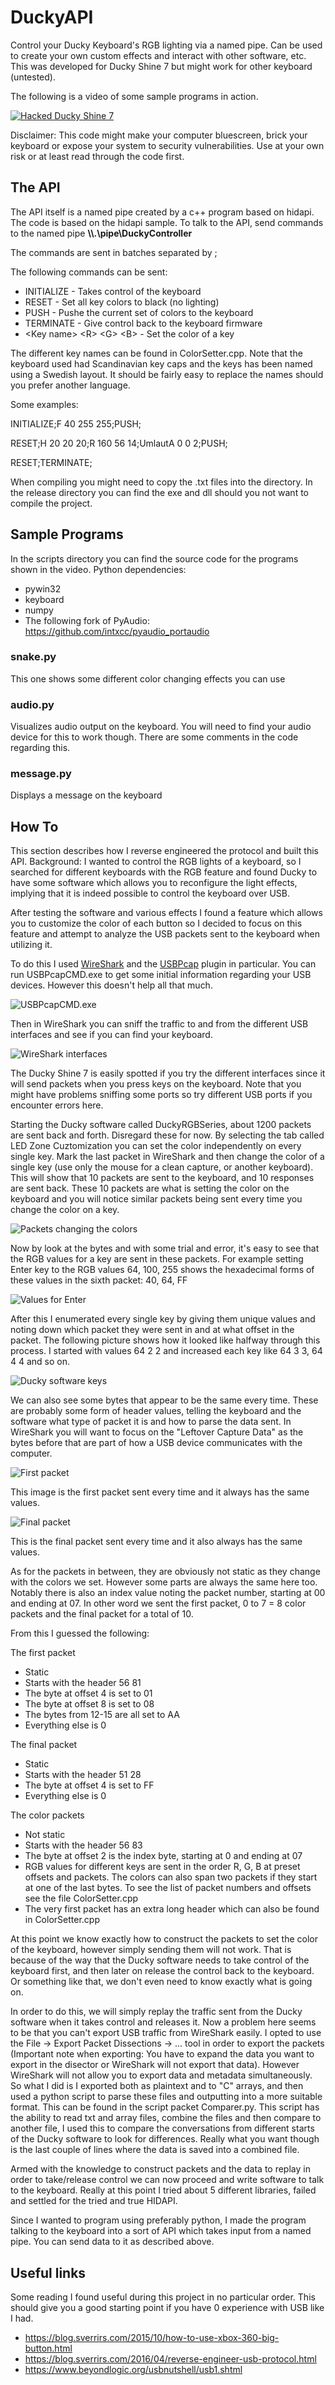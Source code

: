 # DuckyAPI
Control your Ducky Keyboard's RGB lighting via a named pipe. Can be used to create
your own custom effects and interact with other software, etc. This was developed
for Ducky Shine 7 but might work for other keyboard (untested).

The following is a video of some sample programs in action.

[![Hacked Ducky Shine 7](https://img.youtube.com/vi/qrfjqkIY_k0/0.jpg)](https://youtu.be/qrfjqkIY_k0)

Disclaimer: This code might make your computer bluescreen, brick your keyboard or
expose your system to security vulnerabilities. Use at your own risk or at least
read through the code first.

## The API
The API itself is a named pipe created by a c++ program based on hidapi. The code is
based on the hidapi sample. To talk to the API, send commands to the named pipe
**\\\\.\pipe\DuckyController**

The commands are sent in batches separated by ;

The following commands can be sent:
* INITIALIZE - Takes control of the keyboard
* RESET - Set all key colors to black (no lighting)
* PUSH - Pushe the current set of colors to the keyboard
* TERMINATE - Give control back to the keyboard firmware
* \<Key name\> \<R\> \<G\> \<B\> - Set the color of a key

The different key names can be found in ColorSetter.cpp.
Note that the keyboard used had Scandinavian key caps and the keys has been named
using a Swedish layout. It should be fairly easy to replace the names should you
prefer another language.

Some examples:

INITIALIZE;F 40 255 255;PUSH;  

RESET;H 20 20 20;R 160 56 14;UmlautA 0 0 2;PUSH;  

RESET;TERMINATE;

When compiling you might need to copy the .txt files into the directory. In the
release directory you can find the exe and dll should you not want to compile the
project.

## Sample Programs
In the scripts directory you can find the source code for the programs shown in
the video.
Python dependencies:
* pywin32
* keyboard
* numpy
* The following fork of PyAudio: https://github.com/intxcc/pyaudio_portaudio

### snake.py
This one shows some different color changing effects you can use

### audio.py
Visualizes audio output on the keyboard. You will need to find your audio device
for this to work though. There are some comments in the code regarding this.

### message.py
Displays a message on the keyboard

## How To

This section describes how I reverse engineered the protocol and built this API.
Background: I wanted to control the RGB lights of a keyboard, so I searched for
different keyboards with the RGB feature and found Ducky to have some software
which allows you to reconfigure the light effects, implying that it is indeed
possible to control the keyboard over USB.

After testing the software and various effects I found a feature which allows you
to customize the color of each button so I decided to focus on this feature and
attempt to analyze the USB packets sent to the keyboard when utilizing it.

To do this I used [WireShark](https://www.wireshark.org/) and the
[USBPcap](https://desowin.org/usbpcap/) plugin in particular. You can run
USBPcapCMD.exe to get some initial information regarding your USB devices. However
this doesn't help all that much.

![USBPcapCMD.exe](/HowTo/usbpcap.jpg?raw=true "USBPcapCMD.exe")

Then in WireShark you can sniff the traffic to and from the different USB interfaces
and see if you can find your keyboard.

![WireShark interfaces](/HowTo/wireshark1.jpg?raw=true "WireShark interfaces")

The Ducky Shine 7 is easily spotted if you try the different interfaces since it will
send packets when you press keys on the keyboard. Note that you might have problems
sniffing some ports so try different USB ports if you encounter errors here.

Starting the Ducky software called DuckyRGBSeries, about 1200 packets are sent back
and forth. Disregard these for now. By selecting the tab called LED Zone Cuztomization
you can set the color independently on every single key. Mark the last packet in
WireShark and then change the color of a single key (use only the mouse for a clean
capture, or another keyboard). This will show that 10 packets are sent to the keyboard,
and 10 responses are sent back. These 10 packets are what is setting the color on the
keyboard and you will notice similar packets being sent every time you change the
color on a key.

![Packets changing the colors](/HowTo/wireshark2.jpg?raw=true "Packets changing the colors")

Now by look at the bytes and with some trial and error, it's easy to see that the
RGB values for a key are sent in these packets. For example setting Enter key to
the RGB values 64, 100, 255 shows the hexadecimal forms of these values in the
sixth packet: 40, 64, FF

![Values for Enter](/HowTo/wireshark3.jpg?raw=true "Values for Enter")

After this I enumerated every single key by giving them unique values and noting down
which packet they were sent in and at what offset in the packet. The following picture
shows how it looked like halfway through this process. I started with values 64 2 2
and increased each key like 64 3 3, 64 4 4 and so on.

![Ducky software keys](/HowTo/duckySoftwareKeys.jpg?raw=true "Ducky software keys")

We can also see some bytes that appear to be the same every time. These are probably
some form of header values, telling the keyboard and the software what type of packet
it is and how to parse the data sent. In WireShark you will want to focus on the
"Leftover Capture Data" as the bytes before that are part of how a USB device
communicates with the computer.

![First packet](/HowTo/wireshark4.jpg?raw=true "First packet")

This image is the first packet sent every time and it always has the same values.

![Final packet](/HowTo/wireshark5.jpg?raw=true "Final packet")

This is the final packet sent every time and it also always has the same values.

As for the packets in between, they are obviously not static as they change with
the colors we set. However some parts are always the same here too. Notably there
is also an index value noting the packet number, starting at 00 and ending at 07.
In other word we sent the first packet, 0 to 7 = 8 color packets and the final
packet for a total of 10.

From this I guessed the following:

The first packet
* Static
* Starts with the header 56 81
* The byte at offset 4 is set to 01
* The byte at offset 8 is set to 08
* The bytes from 12-15 are all set to AA
* Everything else is 0
    
The final packet
* Static
* Starts with the header 51 28
* The byte at offset 4 is set to FF
* Everything else is 0

The color packets
* Not static
* Starts with the header 56 83
* The byte at offset 2 is the index byte, starting at 0 and ending at 07
* RGB values for different keys are sent in the order R, G, B at preset offsets and
packets. The colors can also span two packets if they start at one of the last bytes.
To see the list of packet numbers and offsets see the file ColorSetter.cpp
* The very first packet has an extra long header which can also be found in
ColorSetter.cpp

At this point we know exactly how to construct the packets to set the color of the
keyboard, however simply sending them will not work. That is because of the way that
the Ducky software needs to take control of the keyboard first, and then later on
release the control back to the keyboard. Or something like that, we don't even
need to know exactly what is going on.

In order to do this, we will simply replay the traffic sent from the Ducky software
when it takes control and releases it. Now a problem here seems to be that you can't
export USB traffic from WireShark easily. I opted to use the File -> Export Packet 
Dissections -> ... tool in order to export the packets (Important note when exporting: 
You have to expand the data you want to export in the disector or WireShark will not 
export that data). However WireShark will not allow you to export data and metadata
simultaneously. So what I did is I exported both as plaintext and to "C" arrays, and
then used a python script to parse these files and outputting into a more suitable
format. This can be found in the script packet Comparer.py. This script has the ability
to read txt and array files, combine the files and then compare to another file, I used
this to compare the conversations from different starts of the Ducky software to look
for differences. Really what you want though is the last couple of lines where the data
is saved into a combined file.

Armed with the knowledge to construct packets and the data to replay in order to
take/release control we can now proceed and write software to talk to the keyboard.
Really at this point I tried about 5 different libraries, failed and settled for the
tried and true HIDAPI.

Since I wanted to program using preferably python, I made the program talking
to the keyboard into a sort of API which takes input from a named pipe. You can
send data to it as described above.

## Useful links

Some reading I found useful during this project in no particular order. This should
give you a good starting point if you have 0 experience with USB like I had.

* https://blog.sverrirs.com/2015/10/how-to-use-xbox-360-big-button.html
* https://blog.sverrirs.com/2016/04/reverse-engineer-usb-protocol.html
* https://www.beyondlogic.org/usbnutshell/usb1.shtml

